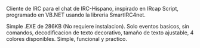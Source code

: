 Cliente de IRC para el chat de IRC-Hispano, inspirado en IRcap Script, programado en VB.NET usando la libreria SmartIRC4net.

Simple .EXE de 286KB (No requiere instalacion). Solo eventos basicos, sin comandos, decodificacion de texto decorativo, tamaño de texto ajustable, 4 colores disponibles. Simple, funcional y practico.
